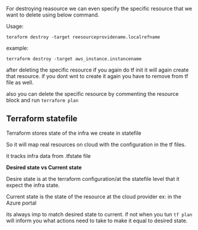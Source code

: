 For destroying reasource we can even specify the specific resource that we want to delete using below command.

Usage:

`teraform destroy -target reesourceprovidename.localrefname`

example:

`terraform destroy -target aws_instance.instancename`


after deleting the specific resource if you again do tf init it will again create that resource. if you dont wnt to create it again you have to remove  from tf file as well.

also you can delete the specific resource by commenting the resource block and run `terraform plan`

## Terraform statefile

Terraform stores state of the infra we create in statefile

So it will map real resources on cloud with the configuration in the tf files.

it tracks infra data from .tfstate file

**Desired state vs Current state**

Desire state is at the terraform configuration/at the statefile level that it expect the infra state.

Current state is the state of the resource at the cloud provider ex: in the Azure portal


its always imp to match desired state to current. if not when you tun `tf plan` will inform you what actions need to take to make it equal to desired state.